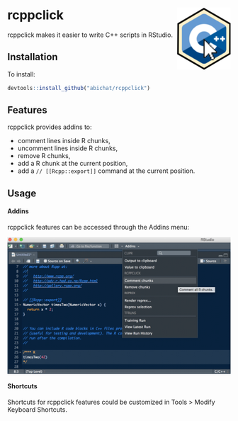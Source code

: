 
<!-- README.md is generated from README.Rmd. Please edit that file -->

# rcppclick <img src="man/figures/logo.png" align="right" height=140/>

rcppclick makes it easier to write C++ scripts in RStudio.

## Installation

To install:

``` r
devtools::install_github("abichat/rcppclick")
```

## Features

rcppclick provides addins to:

  - comment lines inside R chunks,
  - uncomment lines inside R chunks,
  - remove R chunks,
  - add a R chunk at the current position,
  - add a `// [[Rcpp::export]]` command at the current position.

## Usage

#### Addins

rcppclick features can be accessed through the Addins menu:

<img src="man/figures/example.png" align="center"/>

#### Shortcuts

Shortcuts for rcppclick features could be customized in Tools \> Modify
Keyboard Shortcuts.
